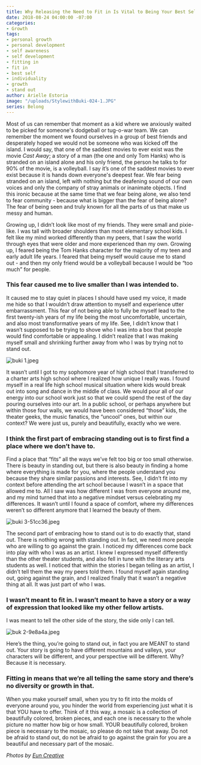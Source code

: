 ```yaml
---
title: Why Releasing the Need to Fit in Is Vital to Being Your Best Self
date: 2018-08-24 04:00:00 -07:00
categories:
- Growth
tags:
- personal growth
- personal development
- self awareness
- self development
- fitting in
- fit in
- best self
- individuality
- growth
- stand out
author: Arielle Estoria
image: "/uploads/StylewithBuki-024-1.JPG"
series: Belong
---
```


Most of us can remember that moment as a kid where we anxiously waited to be picked for someone's dodgeball or tug-o-war team. We can remember the moment we found ourselves in a group of best friends and desperately hoped we would not be someone who was kicked off the island. I would say, that one of the saddest movies to ever exist was the movie _Cast Away_; a story of a man (the one and only Tom Hanks) who is stranded on an island alone and his only friend, the person he talks to for 90% of the movie, is a volleyball. I say it’s one of the saddest movies to ever exist because it is hands down everyone's deepest fear. We fear being stranded on an island, left with nothing but the deafening sound of our own voices and only the company of stray animals or inanimate objects. I find this ironic because at the same time that we fear being alone, we also tend to fear community - because what is bigger than the fear of being alone? The fear of being seen and truly known for all the parts of us that make us messy and human. 

Growing up, I didn’t look like most of my friends. They were small and pixie-like. I was tall with broader shoulders than most elementary school kids. I felt like my mind worked differently than my peers, that I saw the world through eyes that were older and more experienced than my own. Growing up, I feared being the Tom Hanks character for the majority of my teen and early adult life years. I feared that being myself would cause me to stand out - and then my only friend would be a volleyball because I would be “too much” for people. 

### This fear caused me to live smaller than I was intended to. 

It caused me to stay quiet in places I should have used my voice, it made me hide so that I wouldn’t draw attention to myself and experience utter embarrassment. This fear of not being able to fully be myself lead to the first twenty-ish years of my life being the most uncomfortable, uncertain, and also most transformative years of my life. See, I didn’t know that I wasn’t supposed to be trying to shove who I was into a box that people would find comfortable or appealing. I didn’t realize that I was making myself small and shrinking further away from who I was by trying not to stand out. 

![buki 1.jpeg](/uploads/buki%201.jpeg)

It wasn’t until I got to my sophomore year of high school that I transferred to a charter arts high school where I realized how unique I really was. I found myself in a real life high school musical situation where kids would break out into song and dance in the middle of class. We would pour all of our energy into our school work just so that we could spend the rest of the day pouring ourselves into our art. In a public school, or perhaps anywhere but within those four walls, we would have been considered “those” kids, the theater geeks, the music fanatics, the “uncool” ones, but within our context? We were just us, purely and beautifully, exactly who we were. 

### I think the first part of embracing standing out is to first find a place where we don’t have to. 

Find a place that “fits” all the ways we’ve felt too big or too small otherwise. There is beauty in standing out, but there is also beauty in finding a home where everything is made for you, where the people understand you because they share similar passions and interests. See, I didn’t fit into my context before attending the art school because I wasn’t in a space that allowed me to. All I saw was how different I was from everyone around me, and my mind turned that into a negative mindset versus celebrating my differences. It wasn’t until I found a space of comfort, where my differences weren’t so different anymore that I learned the beauty of them. 

![buki 3-51cc36.jpeg](/uploads/buki%203-51cc36.jpeg)

The second part of embracing how to stand out is to do exactly that, stand out. There is nothing wrong with standing out. In fact, we need more people who are willing to go against the grain. I noticed my differences come back into play with who I was as an artist. I knew I expressed myself differently than the other theater students, and also fell in tune with the literary arts students as well. I noticed that within the stories I began telling as an artist, I didn’t tell them the way my peers told them. I found myself again standing out, going against the grain, and I realized finally that it wasn’t a negative thing at all. It was just part of who I was. 

### I wasn’t meant to fit in. I wasn’t meant to have a story or a way of expression that looked like my other fellow artists.

I was meant to tell the other side of the story, the side only I can tell.

![buk 2-9e8a4a.jpeg](/uploads/buk%202-9e8a4a.jpeg)

Here’s the thing, you’re going to stand out, in fact you are MEANT to stand out. Your story is going to have different mountains and valleys, your characters will be different, and your perspective will be different. Why? Because it is necessary. 

### Fitting in means that we’re all telling the same story and there’s no diversity or growth in that.

When you make yourself small, when you try to fit into the molds of everyone around you, you hinder the world from experiencing just what it is that YOU have to offer. Think of it this way, a mosaic is a collection of beautifully colored, broken pieces, and each one is necessary to the whole picture no matter how big or how small. YOUR beautifully colored, broken piece is necessary to the mosaic, so please do not take that away. Do not be afraid to stand out, do not be afraid to go against the grain for you are a beautiful and necessary part of the mosaic. 

_Photos by [Eun Creative](http://www.euncreative.com/)_